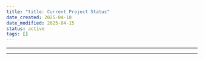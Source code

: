 ```yaml
---
title: "title: Current Project Status"
date_created: 2025-04-10
date_modified: 2025-04-15
status: active
tags: []
---
```


---

---


